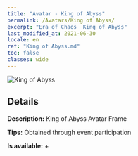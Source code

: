 ```yaml
---
title: "Avatar - King of Abyss"
permalink: /Avatars/King of Abyss/
excerpt: "Era of Chaos  King of Abyss"
last_modified_at: 2021-06-30
locale: en
ref: "King of Abyss.md"
toc: false
classes: wide
---
```

 ![King of Abyss](/images/a/avatarFrame_36.png)

## Details

 **Description:** King of Abyss Avatar Frame 

 **Tips:** Obtained through event participation 

 **Is available:**  + 

